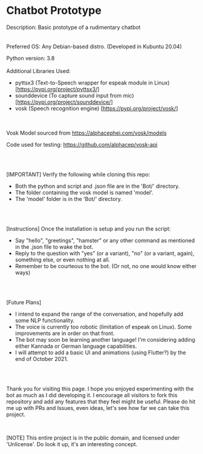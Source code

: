# Chatbot Prototype
Description: Basic prototype of a rudimentary chatbot
</br></br></br>
Preferred OS: Any Debian-based distro. (Developed in Kubuntu 20.04)

Python version: 3.8
</br></br>
Additional Libraries Used: 
* pyttsx3 (Text-to-Speech wrapper for espeak module in Linux) [https://pypi.org/project/pyttsx3/]
* sounddevice (To capture sound input from mic) [https://pypi.org/project/sounddevice/]
* vosk (Speech recognition engine) [https://pypi.org/project/vosk/]
</br></br></br>

Vosk Model sourced from https://alphacephei.com/vosk/models

Code used for testing: https://github.com/alphacep/vosk-api

</br></br>

[IMPORTANT] Verify the following while cloning this repo:
* Both the python and script and .json file are in the 'Bot/' directory.
* The folder containing the vosk model is named 'model'.
* The 'model' folder is in the 'Bot/' directory.

</br></br>

[Instructions] Once the installation is setup and you run the script:
* Say "hello", "greetings", "hamster" or any other command as mentioned in the .json file to wake the bot.
* Reply to the question with "yes" (or a variant), "no" (or a variant, again), something else, or even nothing at all.
* Remember to be courteous to the bot. (Or not, no one would know either ways)

</br></br>

[Future Plans] 
* I intend to expand the range of the conversation, and hopefully add some NLP functionality.
* The voice is currently too robotic (limitation of espeak on Linux). Some improvements are in order on that front.
* The bot may soon be learning another language! I'm considering adding either Kannada or German language capabilities.
* I will attempt to add a basic UI and animations (using Flutter?) by the end of October 2021.

</br></br>

Thank you for visiting this page. I hope you enjoyed experimenting with the bot as much as I did developing it. I encourage all visitors to fork this repository and add any features that they feel might be useful. Please do hit me up with PRs and Issues, even ideas, let's see how far we can take this project.

</br>

[NOTE] This entire project is in the public domain, and licensed under 'Unlicense'. Do look it up, it's an interesting concept.
